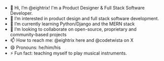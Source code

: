 - 👋 Hi, I’m @eightrix! I'm a Product Designer & Full Stack Software Developer.
- 👀 I’m interested in product design and full stack software development.
- 🌱 I’m currently learning Python/Django and the MERN stack
- 💞️ I’m looking to collaborate on open-source, proprietary and community-based projects
- 📫 How to reach me: @eightrix here and @codetwista on X
- 😄 Pronouns: he/him/his
- ⚡ Fun fact: teaching myself to play musical instruments.

<!---
eightrix/eightrix is a ✨ special ✨ repository because its `README.md` (this file) appears on your GitHub profile.
You can click the Preview link to take a look at your changes.
--->
